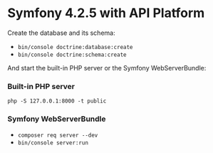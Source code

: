 # Symfony 4.2.5 with API Platform

Create the database and its schema:

- `bin/console doctrine:database:create`
- `bin/console doctrine:schema:create`

And start the built-in PHP server or the Symfony WebServerBundle:

### Built-in PHP server
`php -S 127.0.0.1:8000 -t public`

### Symfony WebServerBundle
- `composer req server --dev`
- `bin/console server:run`